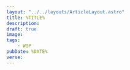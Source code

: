 ```yaml
---
layout: "../../layouts/ArticleLayout.astro"
title: %TITLE%
description: 
draft: true
image: 
tags:
    - WIP
pubDate: %DATE%
verse: 
---
```

